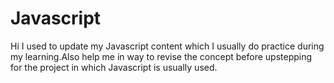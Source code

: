 # Javascript
Hi I used to update my Javascript content which I usually do practice during my learning.Also help me in way to revise the concept before upstepping for the project in which Javascript is usually used.

